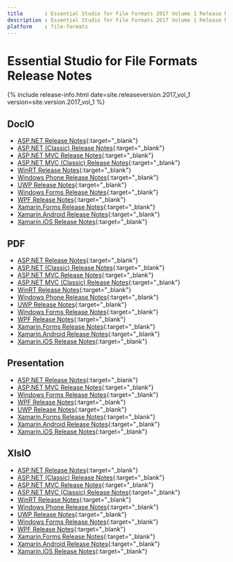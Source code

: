 ```yaml
---
title		: Essential Studio for File Formats 2017 Volume 1 Release Notes
description	: Essential Studio for File Formats 2017 Volume 1 Release Notes
platform	: file-formats
---
```


# Essential Studio for File Formats Release Notes

{% include release-info.html date=site.releaseversion.2017_vol_1 version=site.version.2017_vol_1 %} 

## DocIO

* [ASP.NET Release Notes](/aspnet/release-notes/v15.1.x.x#docio){:target="_blank"}
* [ASP.NET (Classic) Release Notes](/aspnet-classic/release-notes/v15.1.x.x#docio){:target="_blank"}
* [ASP.NET MVC Release Notes](/aspnetmvc/release-notes/v15.1.x.x#docio){:target="_blank"}
* [ASP.NET MVC (Classic) Release Notes](/aspnetmvc-classic/release-notes/v15.1.x.x#docio){:target="_blank"}
* [WinRT Release Notes](/winrt/release-notes/v15.1.x.x#docio){:target="_blank"}
* [Windows Phone Release Notes](/wp8/release-notes/wp-winrt/v15.1.x.x#docio){:target="_blank"}
* [UWP Release Notes](/uwp/release-notes/v15.1.x.x#docio){:target="_blank"}
* [Windows Forms Release Notes](/windowsforms/release-notes/v15.1.x.x#docio){:target="_blank"}
* [WPF Release Notes](/wpf/release-notes/v15.1.x.x#docio){:target="_blank"}
* [Xamarin.Forms Release Notes](/xamarin/release-notes/v15.1.x.x#docio){:target="_blank"}
* [Xamarin.Android Release Notes](/xamarin-android/release-notes/v15.1.x.x#docio){:target="_blank"}
* [Xamarin.iOS Release Notes](/xamarin-ios/release-notes/v15.1.x.x#docio){:target="_blank"}

## PDF

* [ASP.NET Release Notes](/aspnet/release-notes/v15.1.x.x#pdf){:target="_blank"}
* [ASP.NET (Classic) Release Notes](/aspnet-classic/release-notes/v15.1.x.x#pdf){:target="_blank"}
* [ASP.NET MVC Release Notes](/aspnetmvc/release-notes/v15.1.x.x#pdf){:target="_blank"}
* [ASP.NET MVC (Classic) Release Notes](/aspnetmvc-classic/release-notes/v15.1.x.x#pdf){:target="_blank"}
* [WinRT Release Notes](/winrt/release-notes/v15.1.x.x#pdf){:target="_blank"}
* [Windows Phone Release Notes](/wp8/release-notes/wp-winrt/v15.1.x.x#pdf){:target="_blank"}
* [UWP Release Notes](/uwp/release-notes/v15.1.x.x#pdf){:target="_blank"}
* [Windows Forms Release Notes](/windowsforms/release-notes/v15.1.x.x#pdf){:target="_blank"}
* [WPF Release Notes](/wpf/release-notes/v15.1.x.x#pdf){:target="_blank"}
* [Xamarin.Forms Release Notes](/xamarin/release-notes/v15.1.x.x#pdf){:target="_blank"}
* [Xamarin.Android Release Notes](/xamarin-android/release-notes/v15.1.x.x#pdf){:target="_blank"}
* [Xamarin.iOS Release Notes](/xamarin-ios/release-notes/v15.1.x.x#pdf){:target="_blank"}

## Presentation

* [ASP.NET Release Notes](/aspnet/release-notes/v15.1.x.x#presentation){:target="_blank"}
* [ASP.NET MVC Release Notes](/aspnetmvc/release-notes/v15.1.x.x#presentation){:target="_blank"}
* [Windows Forms Release Notes](/windowsforms/release-notes/v15.1.x.x#presentation){:target="_blank"}
* [WPF Release Notes](/wpf/release-notes/v15.1.x.x#presentation){:target="_blank"}
* [UWP Release Notes](/uwp/release-notes/v15.1.x.x#presentation){:target="_blank"}
* [Xamarin.Forms Release Notes](/xamarin/release-notes/v15.1.x.x#presentation){:target="_blank"}
* [Xamarin.Android Release Notes](/xamarin-android/release-notes/v15.1.x.x#presentation){:target="_blank"}
* [Xamarin.iOS Release Notes](/xamarin-ios/release-notes/v15.1.x.x#presentation){:target="_blank"}

## XlsIO

* [ASP.NET Release Notes](/aspnet/release-notes/v15.1.x.x#xlsio){:target="_blank"}
* [ASP.NET (Classic) Release Notes](/aspnet-classic/release-notes/v15.1.x.x#xlsio){:target="_blank"}
* [ASP.NET MVC Release Notes](/aspnetmvc/release-notes/v15.1.x.x#xlsio){:target="_blank"}
* [ASP.NET MVC (Classic) Release Notes](/aspnetmvc-classic/release-notes/v15.1.x.x#xlsio){:target="_blank"}
* [WinRT Release Notes](/winrt/release-notes/v15.1.x.x#xlsio){:target="_blank"}
* [Windows Phone Release Notes](/wp8/release-notes/wp-winrt/v15.1.x.x#xlsio){:target="_blank"}
* [UWP Release Notes](/uwp/release-notes/v15.1.x.x#xlsio){:target="_blank"}
* [Windows Forms Release Notes](/windowsforms/release-notes/v15.1.x.x#xlsio){:target="_blank"}
* [WPF Release Notes](/wpf/release-notes/v15.1.x.x#xlsio){:target="_blank"}
* [Xamarin.Forms Release Notes](/xamarin/release-notes/v15.1.x.x#xlsio){:target="_blank"}
* [Xamarin.Android Release Notes](/xamarin-android/release-notes/v15.1.x.x#xlsio){:target="_blank"}
* [Xamarin.iOS Release Notes](/xamarin-ios/release-notes/v15.1.x.x#xlsio){:target="_blank"}